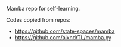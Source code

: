Mamba repo for self-learning.

Codes copied from repos:
+ https://github.com/state-spaces/mamba
+ https://github.com/alxndrTL/mamba.py